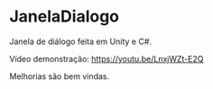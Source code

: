 # JanelaDialogo

Janela de diálogo feita em Unity e C#.

Vídeo demonstração: https://youtu.be/LnxjWZt-E2Q

Melhorias são bem vindas.
